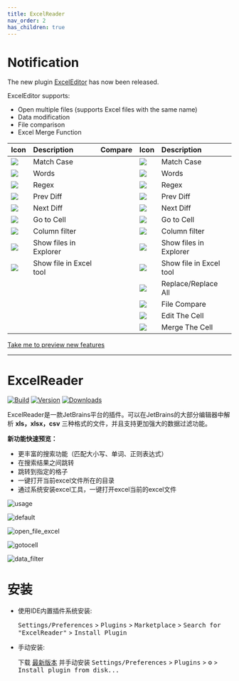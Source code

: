 ```yaml
---
title: ExcelReader
nav_order: 2
has_children: true
---
```


# Notification

The new plugin [ExcelEditor](https://plugins.jetbrains.com/plugin/18663-exceleditor) has now been released.

ExcelEditor supports:

+ Open multiple files (supports Excel files with the same name)
+ Data modification
+ File comparison
+ Excel Merge Function


| Icon        | Description                             | Compare | Icon                                                                                      | Description                |
|:-------------|:----------------------------------------|:-------:|:------------------------------------------------------------------------------------------|:---------------------------|
| ![](https://intellij-icons.jetbrains.design/icons/AllIcons/actions/matchCaseSelected.svg)            | Match Case                              |  | ![](https://intellij-icons.jetbrains.design/icons/AllIcons/actions/matchCaseSelected.svg) | Match Case                 |
| ![](https://intellij-icons.jetbrains.design/icons/AllIcons/actions/wordsSelected.svg) | Words                                   |  | ![](https://intellij-icons.jetbrains.design/icons/AllIcons/actions/wordsSelected.svg) | Words                      |
| ![](https://intellij-icons.jetbrains.design/icons/AllIcons/actions/regexSelected.svg)           | Regex                                   |  | ![](https://intellij-icons.jetbrains.design/icons/AllIcons/actions/regexSelected.svg)           | Regex                      |
| ![](https://intellij-icons.jetbrains.design/icons/AllIcons/actions/previousOccurence.svg)           | Prev Diff                               |  | ![](https://intellij-icons.jetbrains.design/icons/AllIcons/actions/previousOccurence.svg)           | Prev Diff                  |
| ![](https://intellij-icons.jetbrains.design/icons/AllIcons/actions/nextOccurence.svg)           | Next Diff                               |  | ![](https://intellij-icons.jetbrains.design/icons/AllIcons/actions/nextOccurence.svg)           | Next Diff                  |
| ![](https://intellij-icons.jetbrains.design/icons/AllIcons/graph/snapToGrid.svg)           | Go to Cell                              |  | ![](https://intellij-icons.jetbrains.design/icons/AllIcons/graph/snapToGrid.svg)           | Go to Cell                 |
| ![](https://intellij-icons.jetbrains.design/icons/AllIcons/general/filter.svg)           | Column filter                           |  | ![](https://intellij-icons.jetbrains.design/icons/AllIcons/general/filter.svg)           | Column filter              |
| ![](https://intellij-icons.jetbrains.design/icons/AllIcons/actions/menu-open.svg)           | Show files in Explorer                  | | ![](https://intellij-icons.jetbrains.design/icons/AllIcons/actions/menu-open.svg)           | Show files in Explorer     |
| ![](https://user-images.githubusercontent.com/28687074/154850761-db118644-ef2f-4d80-b9b1-f3c95953ee41.svg) | Show file in Excel tool                 | | ![](https://user-images.githubusercontent.com/28687074/154850761-db118644-ef2f-4d80-b9b1-f3c95953ee41.svg)           | Show file in Excel tool    |
| | | | ![](https://intellij-icons.jetbrains.design/icons/AllIcons/actions/replace.svg)           | Replace/Replace All |
| | | | ![](https://intellij-icons.jetbrains.design/icons/AllIcons/actions/diff.svg)           | File Compare        |
| | | | ![](https://intellij-icons.jetbrains.design/icons/NetIcons/PsiSymbols/PropertyWrite(SymbolsVs11Color).svg)           | Edit The Cell       |
| | | | ![](https://intellij-icons.jetbrains.design/icons/AllIcons/vcs/merge.svg)           | Merge The Cell      |

[Take me to preview new features](https://obiscr.github.io/docs/ExcelEditor/)

<hr>



# ExcelReader

[![Build](https://github.com/obiscr/ExcelReader/actions/workflows/build.yml/badge.svg)](https://github.com/obiscr/ExcelReader/actions/workflows/build.yml)
[![Version](https://img.shields.io/jetbrains/plugin/v/14722-excelreader.svg)](https://plugins.jetbrains.com/plugin/14722-excelreader)
[![Downloads](https://img.shields.io/jetbrains/plugin/d/14722-excelreader.svg)](https://plugins.jetbrains.com/plugin/14722-excelreader)

<!-- Plugin description -->
ExcelReader是一款JetBrains平台的插件。可以在JetBrains的大部分编辑器中解析 <b>xls，xlsx，csv</b> 
三种格式的文件，并且支持更加强大的数据过滤功能。
<!-- Plugin description end -->

<b>新功能快速预览：</b>

- 更丰富的搜索功能（匹配大小写、单词、正则表达式）
- 在搜索结果之间跳转
- 跳转到指定的格子
- 一键打开当前excel文件所在的目录
- 通过系统安装excel工具，一键打开excel当前的excel文件

![usage](https://user-images.githubusercontent.com/28687074/151927078-ed40ebdb-8b68-466c-9c74-3d4d01c706b9.gif)

![default](https://user-images.githubusercontent.com/28687074/151703020-767e36fa-e428-4e47-8dd0-3e9ed219d4a7.png)

![open_file_excel](https://user-images.githubusercontent.com/28687074/151703028-6d574ad9-8d6e-4b1a-a99e-33667e756672.png)

![gotocell](https://user-images.githubusercontent.com/28687074/151703033-512653d5-67b6-4306-b38e-9a76fe3632c8.png)

![data_filter](https://user-images.githubusercontent.com/28687074/151703036-9ff98026-3b8f-4eec-8fa7-02d31a149c79.png)

# 安装

- 使用IDE内置插件系统安装:

  <kbd>Settings/Preferences</kbd> > <kbd>Plugins</kbd> > <kbd>Marketplace</kbd> > <kbd>Search for "ExcelReader"</kbd> >
  <kbd>Install Plugin</kbd>

- 手动安装:

  下载 [最新版本](https://github.com/obiscr/ExcelReader/releases/latest) 并手动安装
  <kbd>Settings/Preferences</kbd> > <kbd>Plugins</kbd> > <kbd>⚙️</kbd> > <kbd>Install plugin from disk...</kbd>
